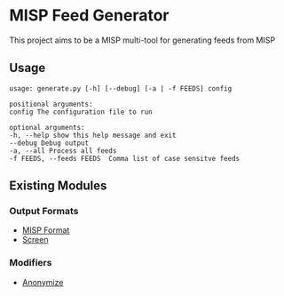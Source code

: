 # MISP Feed Generator

This project aims to be a MISP multi-tool for generating feeds from MISP

## Usage

```  
usage: generate.py [-h] [--debug] [-a | -f FEEDS] config  
  
positional arguments:  
config The configuration file to run  
  
optional arguments:  
-h, --help show this help message and exit  
--debug Debug output  
-a, --all Process all feeds  
-f FEEDS, --feeds FEEDS  Comma list of case sensitve feeds  
```

## Existing Modules

### Output Formats
* [MISP Format](https://github.com/coolacid/misp_feedgen/wiki/%5BFormats%5D-MISP)
* [Screen](https://github.com/coolacid/misp_feedgen/wiki/%5BFormats%5D-Screen)

### Modifiers
* [Anonymize](https://github.com/coolacid/misp_feedgen/wiki/%5BModifier%5D-Anonymize)

